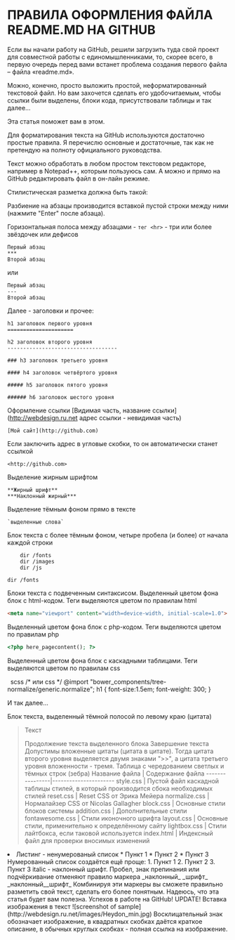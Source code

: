 ПРАВИЛА ОФОРМЛЕНИЯ ФАЙЛА README.MD НА GITHUB
=====================
Если вы начали работу на GitHub, решили загрузить туда свой проект для совместной работы с единомышленниками, то, скорее всего, в первую очередь перед вами встанет проблема создания первого файла – файла «readme.md».

Можно, конечно, просто выложить простой, неформатированный текстовой файл. Но вам захочется сделать его удобочитаемым, чтобы ссылки были выделены, блоки кода, присутствовали таблицы и так далее…

Эта статья поможет вам в этом.

Для форматирования текста на GitHub используются достаточно простые правила. Я перечислю основные и достаточные, так как не претендую на полноту официального руководства.

Текст можно обработать в любом простом текстовом редакторе, например в Notepad++, которым пользуюсь сам. А можно и прямо на GitHub редактировать файл в он-лайн режиме.

Стилистическая разметка должна быть такой:

Разбиение на абзацы производится вставкой пустой строки между ними (нажмите "Enter" после абзаца).

Горизонтальная полоса между абзацами - ```тег <hr>``` - три или более звёздочек или дефисов

```
Первый абзац
***
Второй абзац
```
или
```
Первый абзац
---
Второй абзац
```

Далее - заголовки и прочее:

```
h1 заголовок первого уровня
=====================
```
```
h2 заголовок второго уровня
-----------------------------------
```
```
### h3 заголовок третьего уровня
```
```
#### h4 заголовок четвёртого уровня
```
```
##### h5 заголовок пятого уровня
```
```
###### h6 заголовок шестого уровня
```

Оформление ссылки [Видимая часть, название ссылки] (http://webdesign.ru.net адрес ссылки - невидимая часть)

```
[Мой сайт](http://github.com)
```

Если заключить адрес в угловые скобки, то он автоматически станет ссылкой

```
<http://github.com>
```

Выделение жирным шрифтом

```
**Жирный шрифт**
***Наклонный жирный***
```

Выделение тёмным фоном прямо в тексте

```
`выделенные слова`
```

Блок текста с более тёмным фоном, четыре пробела (и более) от начала каждой строки
```
    dir /fonts
    dir /images
    dir /js
```

    dir /fonts



Блоки текста с подвеченным синтаксисом. Выделенный цветом фона блок с html-кодом. Теги выделяются цветом по правилам html

``````html
<meta name="viewport" content="width=device-width, initial-scale=1.0">
``````
Выделенный цветом фона блок с php-кодом. Теги выделяются цветом по правилам php

``````php
<?php here_pagecontent(); ?>
``````

Выделенный цветом фона блок с каскадными таблицами. Теги выделяются цветом по правилам css

``` ```scss /* или css */
@import "bower_components/tree-normalize/generic.normalize";
h1 {
 font-size:1.5em;
 font-weight: 300;
}
``` ```

И так далее...

Блок текста, выделенный тёмной полосой по левому краю (цитата)
> Текст
> 
> Продолжение текста выделенного блока
> Завершение текста
Допустимы вложенные цитаты (цитата в цитате). Тогда цитата второго уровня выделяется двумя знаками ">>", а цитата третьего уровня вложенности - тремя.
Таблица с чередованием светлых и тёмных строк (зебра)
Название файла  | Содержание файла
----------------|----------------------
style.css       | Пустой файл каскадной таблицы стилей, в который производится сбока необходимых стилей
reset.css       | Reset CSS от Эрика Мейера
normalize.css   | Нормалайзер CSS от Nicolas Gallagher
block.css       | Основные стили блоков системы
addition.css    | Дополнительные стили
fontawesome.css | Стили иконочного шрифта
layout.css      | Основные стили, применительно к определённому сайту
lightbox.css    | Стили лайтбокса, если таковой используется
index.html      | Индексный файл для проверки вносимых изменений
<li> Листинг - ненумерованый список
* Пункт 1
* Пункт 2
* Пункт 3
Нумерованный список создаётся ещё проще:
1. Пункт 1
2. Пункт 2
3. Пункт 3
italic - наклонный шрифт. Пробел, знак препинания или подчёркивание отменяют правило маркера
_наклонный_ _шрифт_ _наклонный__шрифт_
Комбинируя эти маркеры вы сможете правильно разметить свой текст, сделать его более понятным.
Надеюсь, что эта статья будет вам полезна. Успехов в работе на GitHub!
UPDATE!
Вставка изображения в текст
![screenshot of sample](http://webdesign.ru.net/images/Heydon_min.jpg)
Восклицательный знак обозначает изображение, в квадратных скобках даётся краткое описание, в обычных круглых скобках - полная ссылка на изображение.
